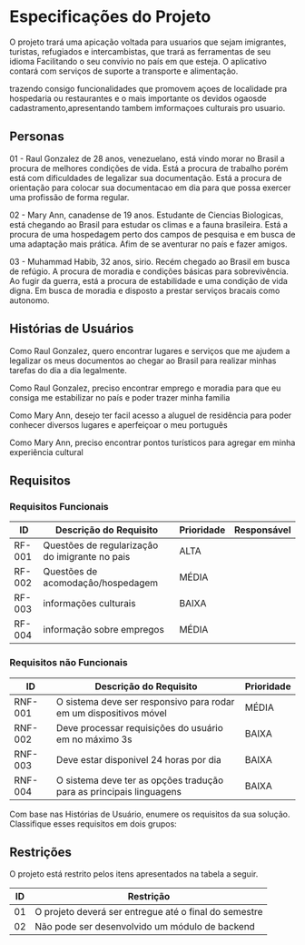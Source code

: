 # Especificações do Projeto
O projeto trará uma apicação voltada para usuarios que sejam imigrantes, turistas, refugiados e intercambistas, que trará as ferramentas de seu idioma Facilitando o seu convívio no país em que esteja. O aplicativo contará com serviços de suporte a transporte e alimentação.

trazendo consigo funcionalidades que promovem açoes de localidade pra hospedaria ou restaurantes e o mais importante os devidos ogaosde cadastramento,apresentando tambem imformaçoes culturais pro usuario.




## Personas

01 - Raul Gonzalez de 28 anos, venezuelano, está vindo morar no Brasil a procura de melhores condições de vida. Está a procura de trabalho porém está com dificuldades de legalizar sua documentação. Está a procura de orientação para colocar sua documentacao em dia para que possa exercer uma profissão de forma regular.

02 - Mary Ann, canadense de 19 anos. Estudante de Ciencias Biologicas, está chegando ao Brasil para estudar os climas e a fauna brasileira. Está a procura de uma hospedagem perto dos campos de pesquisa e em busca de uma adaptação mais prática. Afim de se aventurar no país e fazer amigos.

03 - Muhammad Habib, 32 anos, sirio. Recém chegado ao Brasil em busca de refúgio. A procura de moradia e condições básicas para sobrevivência. Ao fugir da guerra, está a procura de estabilidade e uma condição de vida digna. Em busca de moradia e disposto a prestar serviços bracais como autonomo.

## Histórias de Usuários


Como Raul Gonzalez, quero encontrar lugares e serviços que me ajudem a legalizar os meus documentos ao chegar ao Brasil para realizar minhas tarefas do dia a dia legalmente.

Como Raul Gonzalez, preciso encontrar emprego e moradia para que eu consiga me estabilizar no país e poder trazer minha familia

Como Mary Ann, desejo ter facil acesso a aluguel de residência para poder conhecer diversos lugares e aperfeiçoar o meu português 

Como Mary Ann, preciso encontrar pontos turísticos para agregar em minha experiência cultural 


## Requisitos

### Requisitos Funcionais

|ID    | Descrição do Requisito  | Prioridade | Responsável |
|------|-----------------------------------------|----| ----|
|RF-001| Questões de regularizaçâo do imigrante no pais | ALTA |  |
|RF-002| Questões de acomodaçâo/hospedagem   | MÉDIA | |
|RF-003| informações culturais  | BAIXA | |
|RF-004| informação sobre empregos   | MÉDIA | |


### Requisitos não Funcionais

|ID     | Descrição do Requisito  |Prioridade |
|-------|-------------------------|----|
|RNF-001| O sistema deve ser responsivo para rodar em um dispositivos móvel | MÉDIA | 
|RNF-002| Deve processar requisições do usuário em no máximo 3s |  BAIXA | 
|RNF-003| Deve estar disponivel 24 horas por dia |  BAIXA | 
|RNF-004| O sistema deve ter as opções tradução para as principais linguagens |  BAIXA | 


Com base nas Histórias de Usuário, enumere os requisitos da sua solução. Classifique esses requisitos em dois grupos:


## Restrições

O projeto está restrito pelos itens apresentados na tabela a seguir.

|ID| Restrição                                             |
|--|-------------------------------------------------------|
|01| O projeto deverá ser entregue até o final do semestre |
|02| Não pode ser desenvolvido um módulo de backend        |
